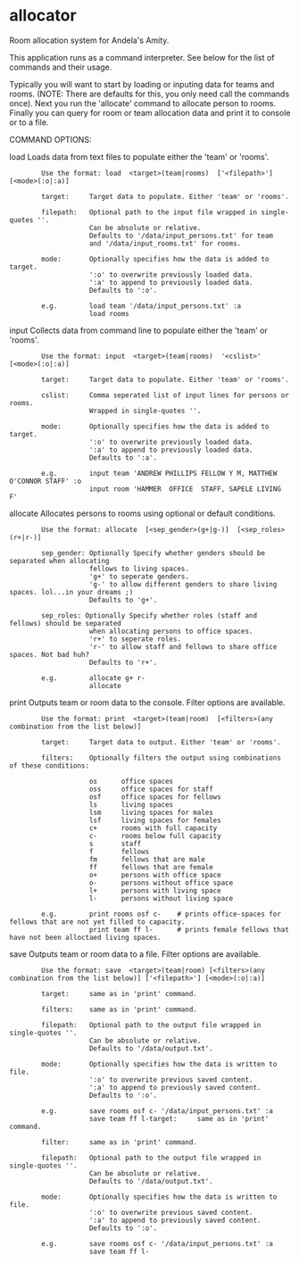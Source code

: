 # allocator
Room allocation system for Andela's Amity.


This application runs as a command interpreter. See below for the list of commands and their usage.

Typically you will want to start by loading or inputing data for teams and rooms. (NOTE: There are defaults for this, you only need call the commands once).
Next you run the 'allocate' command to allocate person to rooms.
Finally you can query for room or team allocation data and print it to console or to a file.



COMMAND 	OPTIONS:


load 		Loads data from text files to populate either the 'team' or 'rooms'.

	        Use the format: load  <target>(team|rooms)  ['<filepath>']   [<mode>(:o|:a)] 

	        target:     Target data to populate. Either 'team' or 'rooms'.

	        filepath:   Optional path to the input file wrapped in single-quotes ''.
	                    Can be absolute or relative. 
	                    Defaults to '/data/input_persons.txt' for team 
	                    and '/data/input_rooms.txt' for rooms.

	        mode:       Optionally specifies how the data is added to target. 
	                    ':o' to overwrite previously loaded data.
	                    ':a' to append to previously loaded data.
	                    Defaults to ':o'.
	        
	        e.g.        load team '/data/input_persons.txt' :a
	                    load rooms


input  		Collects data from command line to populate either the 'team' or 'rooms'.

	        Use the format: input  <target>(team|rooms)  '<cslist>'   [<mode>(:o|:a)] 
	        
	        target:     Target data to populate. Either 'team' or 'rooms'.

	        cslist:     Comma seperated list of input lines for persons or rooms.
	                    Wrapped in single-quotes ''.

	        mode:       Optionally specifies how the data is added to target. 
	                    ':o' to overwrite previously loaded data.
	                    ':a' to append to previously loaded data.
	                    Defaults to ':a'.
	        
	        e.g.        input team 'ANDREW PHILLIPS FELLOW Y M, MATTHEW O'CONNOR STAFF' :o
	        			input room 'HAMMER  OFFICE  STAFF, SAPELE LIVING F'


allocate	Allocates persons to rooms using optional or default conditions.

	        Use the format: allocate  [<sep_gender>(g+|g-)]  [<sep_roles>(r+|r-)]
	        
	        sep_gender: Optionally Specify whether genders should be separated when allocating 
	        			fellows to living spaces.
	        			'g+' to seperate genders.
	                    'g-' to allow different genders to share living spaces. lol...in your dreams ;)
	                    Defaults to 'g+'.

	        sep_roles: Optionally Specify whether roles (staff and fellows) should be separated 
	        			when allocating persons to office spaces.
	        			'r+' to seperate roles.
	                    'r-' to allow staff and fellows to share office spaces. Not bad huh?
	                    Defaults to 'r+'.
	        
	        e.g.        allocate g+ r-
	        			allocate


print		Outputs team or room data to the console. Filter options are available.

	        Use the format: print  <target>(team|room)  [<filters>(any combination from the list below)] 
	        
	        target:     Target data to output. Either 'team' or 'rooms'.
	        
	        filters: 	Optionally filters the output using combinations of these conditions:

	        			os  	office spaces
	        			oss  	office spaces for staff
	        			osf  	office spaces for fellows
	        			ls  	living spaces
	        			lsm  	living spaces for males
	        			lsf  	living spaces for females
	        			c+  	rooms with full capacity
	        			c-   	rooms below full capacity
	        			s   	staff
	        			f  		fellows
	        			fm  	fellows that are male
	        			ff  	fellows that are female
	        			o+  	persons with office space
	        			o-  	persons without office space
	        			l+  	persons with living space
	        			l-		persons without living space
	        
	        e.g.        print rooms osf c-    # prints office-spaces for fellows that are not yet filled to capacity.
	        			print team ff l-	  # prints female fellows that have not been alloctaed living spaces.


save		Outputs team or room data to a file. Filter options are available.

	        Use the format: save  <target>(team|room) [<filters>(any combination from the list below)] ['<filepath>'] [<mode>(:o|:a)]
	        
	        target:     same as in 'print' command.
	        
	        filters: 	same as in 'print' command.

	        filepath:   Optional path to the output file wrapped in single-quotes ''.
	                    Can be absolute or relative. 
	                    Defaults to '/data/output.txt'.

	        mode:       Optionally specifies how the data is written to file. 
	                    ':o' to overwrite previous saved content.
	                    ':a' to append to previously saved content.
	                    Defaults to ':o'.
	        
	        e.g.        save rooms osf c- '/data/input_persons.txt' :a
	        			save team ff l-target:     same as in 'print' command.
	        
	        filter: 	same as in 'print' command.

	        filepath:   Optional path to the output file wrapped in single-quotes ''.
	                    Can be absolute or relative. 
	                    Defaults to '/data/output.txt'.

	        mode:       Optionally specifies how the data is written to file. 
	                    ':o' to overwrite previous saved content.
	                    ':a' to append to previously saved content.
	                    Defaults to ':o'.
	        
	        e.g.        save rooms osf c- '/data/input_persons.txt' :a
	        			save team ff l-